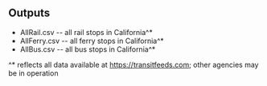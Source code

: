 ## Outputs

- AllRail.csv -- all rail stops in California^*
- AllFerry.csv -- all ferry stops in California^*
- AllBus.csv -- all bus stops in California^*

^* reflects all data available at https://transitfeeds.com; other agencies may be in operation
